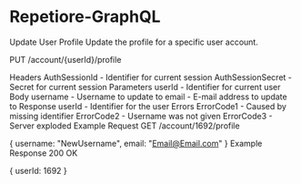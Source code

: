 # Repetiore-GraphQL

Update User Profile
Update the profile for a specific user account.

PUT /account/{userId}/profile

Headers
AuthSessionId - Identifier for current session
AuthSessionSecret - Secret for current session
Parameters
userId - Identifier for current user
Body
username - Username to update to
email - E-mail address to update to
Response
userId - Identifier for the user
Errors
ErrorCode1 - Caused by missing identifier
ErrorCode2 - Username was not given
ErrorCode3 - Server exploded
Example Request
GET /account/1692/profile

{
username: "NewUsername",
email: "Email@Email.com"
}
Example Response
200 OK

{
userId: 1692
}
